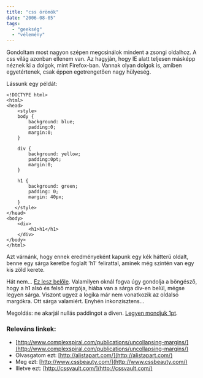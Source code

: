 ```yaml
---
title: "css örömök"
date: "2006-08-05"
tags: 
  - "geekség"
  - "vélemény"
---
```


Gondoltam most nagyon szépen megcsinálok mindent a zsongi oldalhoz. A css világ azonban ellenem van. Az hagyján, hogy IE alatt teljesen másképp néznek ki a dolgok, mint Firefox-ban. Vannak olyan dolgok is, amiben egyetértenek, csak éppen egetrengetően nagy hülyeség.

Lássunk egy példát:

```
<!DOCTYPE html>
<html>
<head>
    <style>
    body { 
        background: blue;
        padding:0;
        margin:0;
    }
    
    div {
        background: yellow;
        padding:0pt;
        margin:0;
    }

    h1 {
        background: green;
        padding: 0;
        margin: 40px;
    }
   </style>
</head>
<body>
    <div>
        <h1>h1</h1>
    </div>
</body>
</html>
```

Azt várnánk, hogy ennek eredményeként kapunk egy kék hátterű oldalt, benne egy sárga keretbe foglalt 'h1' felirattal, aminek még szintén van egy kis zöld kerete.

Hát nem... [Ez lesz belőle](files/css1.htm). Valamilyen oknál fogva úgy gondolja a böngésző, hogy a h1 alsó és felső margója, hiába van a sárga div-en belül, mégse legyen sárga. Viszont ugyez a logika már nem vonatkozik az oldalsó margókra. Ott sárga valamiért. Enyhén inkonzisztens...

Megoldás: ne akarjál nullás paddingot a diven. [Legyen mondjuk 1pt](files/css2.htm).

### Releváns linkek:

- [http://www.complexspiral.com/publications/uncollapsing-margins/](http://www.complexspiral.com/publications/uncollapsing-margins/)
- Olvasgatom ezt: [http://alistapart.com/](http://alistapart.com/)
- Meg ezt: [http://www.cssbeauty.com/](http://www.cssbeauty.com/)
- Illetve ezt: [http://cssvault.com/](http://cssvault.com/)
